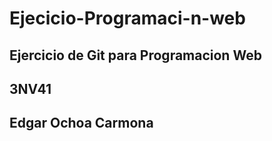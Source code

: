 # Ejecicio-Programaci-n-web
## Ejercicio de Git para Programacion Web
## 3NV41 
## Edgar Ochoa Carmona
 
